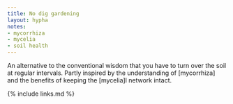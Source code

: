 ```yaml
---
title: No dig gardening
layout: hypha
notes:
- mycorrhiza
- mycelia
- soil health
---
```


An alternative to the conventional wisdom that you have to turn over the soil
at regular intervals.
Partly inspired by the understanding of [mycorrhiza] and the benefits of keeping
the [mycelia]l network intact.

{% include links.md %}